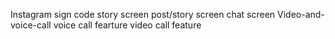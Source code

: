 Instagram sign code
story screen 
post/story screen
chat screen
Video-and-voice-call
voice call fearture
video call feature

